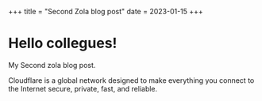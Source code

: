 +++
title = "Second Zola blog post"
date = 2023-01-15
+++
# Hello collegues!

My Second zola blog post.

Cloudflare is a global network designed to make everything you connect to the Internet secure, private, fast, and reliable.
